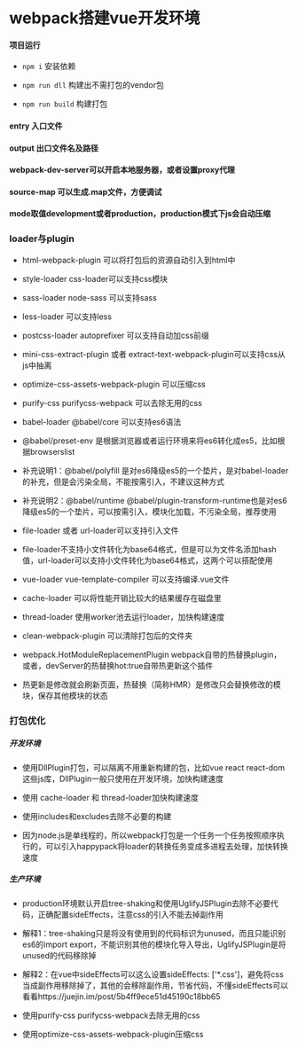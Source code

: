 # webpack搭建vue开发环境

#### 项目运行

- `npm i` 安装依赖

- `npm run dll` 构建出不需打包的vendor包

- `npm run build` 构建打包

#### entry 入口文件

#### output 出口文件名及路径

#### webpack-dev-server可以开启本地服务器，或者设置proxy代理

#### source-map 可以生成.map文件，方便调试

#### mode取值development或者production，production模式下js会自动压缩

### loader与plugin

- html-webpack-plugin 可以将打包后的资源自动引入到html中

- style-loader css-loader可以支持css模块

- sass-loader node-sass 可以支持sass

- less-loader 可以支持less

- postcss-loader autoprefixer 可以支持自动加css前缀

- mini-css-extract-plugin 或者 extract-text-webpack-plugin可以支持css从js中抽离

- optimize-css-assets-webpack-plugin 可以压缩css

- purify-css purifycss-webpack 可以去除无用的css

- babel-loader @babel/core 可以支持es6语法

- @babel/preset-env 是根据浏览器或者运行环境来将es6转化成es5，比如根据browserslist

- 补充说明1：@babel/polyfill 是对es6降级es5的一个垫片，是对babel-loader的补充，但是会污染全局，不能按需引入，不建议这种方式

- 补充说明2：@babel/runtime @babel/plugin-transform-runtime也是对es6降级es5的一个垫片，可以按需引入，模块化加载，不污染全局，推荐使用

- file-loader 或者 url-loader可以支持引入文件

- file-loader不支持小文件转化为base64格式，但是可以为文件名添加hash值，url-loader可以支持小文件转化为base64格式，这两个可以搭配使用

- vue-loader vue-template-compiler 可以支持编译.vue文件

- cache-loader 可以将性能开销比较大的结果缓存在磁盘里

- thread-loader 使用worker池去运行loader，加快构建速度

- clean-webpack-plugin 可以清除打包后的文件夹

- webpack.HotModuleReplacementPlugin webpack自带的热替换plugin，或者，devServer的热替换hot:true自带热更新这个插件

- 热更新是修改就会刷新页面，热替换（简称HMR）是修改只会替换修改的模块，保存其他模块的状态


### 打包优化

##### 开发环境

- 使用DllPlugin打包，可以隔离不用重新构建的包，比如vue react react-dom这些js库，DllPlugin一般只使用在开发环境，加快构建速度

- 使用 cache-loader 和 thread-loader加快构建速度

- 使用includes和excludes去除不必要的构建

- 因为node.js是单线程的，所以webpack打包是一个任务一个任务按照顺序执行的，可以引入happypack将loader的转换任务变成多进程去处理，加快转换速度

##### 生产环境

- production环境默认开启tree-shaking和使用UglifyJSPlugin去除不必要代码，正确配置sideEffects，注意css的引入不能去掉副作用

- 解释1：tree-shaking只是将没有使用到的代码标识为unused，而且只能识别es6的import export，不能识别其他的模块化导入导出，UglifyJSPlugin是将unused的代码移除掉

- 解释2：在vue中sideEffects可以这么设置sideEffects: ['*.css']，避免将css当成副作用移除掉了，其他的会移除副作用，节省代码，不懂sideEffects可以看看https://juejin.im/post/5b4ff9ece51d45190c18bb65

- 使用purify-css purifycss-webpack去除无用的css

- 使用optimize-css-assets-webpack-plugin压缩css


